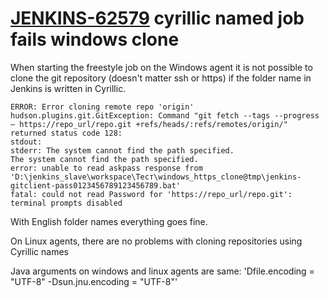 # [JENKINS-62579](https://issues.jenkins.io/browse/JENKINS-62579) cyrillic named job fails windows clone

When starting the freestyle job on the Windows agent it is not possible to clone the git repository (doesn't matter ssh or https) if the folder name in Jenkins is written in Cyrillic.

```
ERROR: Error cloning remote repo 'origin'
hudson.plugins.git.GitException: Command "git fetch --tags --progress – https://repo_url/repo.git +refs/heads/:refs/remotes/origin/" returned status code 128:
stdout:
stderr: The system cannot find the path specified.
The system cannot find the path specified.
error: unable to read askpass response from 'D:\jenkins_slave\workspace\Тест\windows_https_clone@tmp\jenkins-gitclient-pass0123456789123456789.bat'
fatal: could not read Password for 'https://repo_url/repo.git': terminal prompts disabled
```
 
With English folder names everything goes fine.
 
On Linux agents, there are no problems with cloning repositories using Cyrillic names
 
Java arguments on windows and linux agents are same: 'Dfile.encoding = "UTF-8" -Dsun.jnu.encoding = "UTF-8"'
